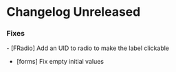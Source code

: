 # Changelog Unreleased

### Fixes 

- [FRadio] Add an UID to radio to make the label clickable
- [forms] Fix empty initial values